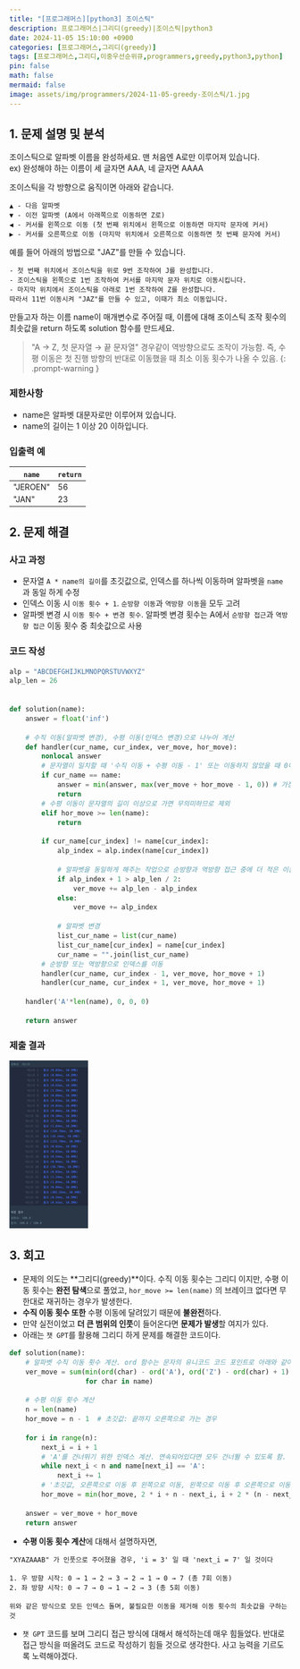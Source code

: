 ```yaml
---
title: "[프로그래머스][python3] 조이스틱"
description: 프로그래머스|그리디(greedy)|조이스틱|python3
date: 2024-11-05 15:10:00 +0900
categories: [프로그래머스,그리디(greedy)]
tags: [프로그래머스,그리디,이중우선순위큐,programmers,greedy,python3,python]
pin: false
math: false
mermaid: false
image: assets/img/programmers/2024-11-05-greedy-조이스틱/1.jpg
---
```


## 1. 문제 설명 및 분석

조이스틱으로 알파벳 이름을 완성하세요. 맨 처음엔 A로만 이루어져 있습니다.
<br>
ex) 완성해야 하는 이름이 세 글자면 AAA, 네 글자면 AAAA

조이스틱을 각 방향으로 움직이면 아래와 같습니다.

```text
▲ - 다음 알파벳
▼ - 이전 알파벳 (A에서 아래쪽으로 이동하면 Z로)
◀ - 커서를 왼쪽으로 이동 (첫 번째 위치에서 왼쪽으로 이동하면 마지막 문자에 커서)
▶ - 커서를 오른쪽으로 이동 (마지막 위치에서 오른쪽으로 이동하면 첫 번째 문자에 커서)
```

예를 들어 아래의 방법으로 "JAZ"를 만들 수 있습니다.

```text
- 첫 번째 위치에서 조이스틱을 위로 9번 조작하여 J를 완성합니다.
- 조이스틱을 왼쪽으로 1번 조작하여 커서를 마지막 문자 위치로 이동시킵니다.
- 마지막 위치에서 조이스틱을 아래로 1번 조작하여 Z를 완성합니다.
따라서 11번 이동시켜 "JAZ"를 만들 수 있고, 이때가 최소 이동입니다.
```

만들고자 하는 이름 name이 매개변수로 주어질 때, 이름에 대해 조이스틱 조작 횟수의 최솟값을 return 하도록 solution 함수를 만드세요.

> "A → Z, 첫 문자열 → 끝 문자열" 경우같이 역방향으로도 조작이 가능함. 즉, 수평 이동은 첫 진행 방향의 반대로 이동했을 때 최소 이동 횟수가 나올 수 있음.
{: .prompt-warning }

### 제한사항

- name은 알파벳 대문자로만 이루어져 있습니다.
- name의 길이는 1 이상 20 이하입니다.

### 입출력 예

| `name`   | `return` |
| -------- | -------- |
| "JEROEN" | 56       |
| "JAN"    | 23       |

## 2. 문제 해결

### 사고 과정

- 문자열 `A * name의 길이`를 초깃값으로, 인덱스를 하나씩 이동하며 알파벳을 `name` 과 동일 하게 수정
- 인덱스 이동 시 `이동 횟수 + 1`. `순방향 이동`과 `역방향 이동`을 모두 고려
- 알파벳 변경 시 `이동 횟수 + 변경 횟수`. 알파벳 변경 횟수는 A에서 `순방향 접근`과 `역방향 접근` 이동 횟수 중 최솟값으로 사용

### 코드 작성

```python
alp = "ABCDEFGHIJKLMNOPQRSTUVWXYZ"
alp_len = 26


def solution(name):
    answer = float('inf')

    # 수직 이동(알파벳 변경), 수평 이동(인덱스 변경)으로 나누어 계산
    def handler(cur_name, cur_index, ver_move, hor_move):
        nonlocal answer
        # 문자열이 일치할 때 '수직 이동 + 수평 이동 - 1' 또는 이동하지 않았을 때 0이 되도록 설정 
        if cur_name == name:
            answer = min(answer, max(ver_move + hor_move - 1, 0)) # 가장 적은 이동 횟수와 비교를 했을 때 저 적은 것을 값으로
            return
        # 수평 이동이 문자열의 길이 이상으로 가면 무의미하므로 제외
        elif hor_move >= len(name):
            return

        if cur_name[cur_index] != name[cur_index]:
            alp_index = alp.index(name[cur_index])

            # 알파벳을 동일하게 해주는 작업으로 순방향과 역방향 접근 중에 더 적은 이동 횟수를 이용
            if alp_index + 1 > alp_len / 2:
                ver_move += alp_len - alp_index
            else:
                ver_move += alp_index

            # 알파벳 변경
            list_cur_name = list(cur_name)
            list_cur_name[cur_index] = name[cur_index]
            cur_name = "".join(list_cur_name)
        # 순방향 또는 역방향으로 인덱스를 이동
        handler(cur_name, cur_index - 1, ver_move, hor_move + 1)
        handler(cur_name, cur_index + 1, ver_move, hor_move + 1)

    handler('A'*len(name), 0, 0, 0)

    return answer
```

### 제출 결과

![Desktop View](/assets/img/programmers/2024-11-05-greedy-조이스틱/2.jpg)

## 3. 회고

- 문제의 의도는 **그리디(greedy)**이다. 수직 이동 횟수는 그리디 이지만, 수평 이동 횟수는 **완전 탐색**으로 풀었고, `hor_move >= len(name)` 의 브레이크 없다면 무한대로 재귀하는 경우가 발생한다.
- **수직 이동 횟수 또한** 수평 이동에 달려있기 때문에 **불완전**하다.
- 만약 실전이었고 **더 큰 범위의 인풋**이 들어온다면 **문제가 발생**할 여지가 있다.
- 아래는 `챗 GPT`를 활용해 그리디 하게 문제를 해결한 코드이다.

```python
def solution(name):
    # 알파벳 수직 이동 횟수 계산. ord 함수는 문자의 유니코드 코드 포인트로 아래와 같이 이용하면 문자 간의 차이를 계산할 수 있다.
    ver_move = sum(min(ord(char) - ord('A'), ord('Z') - ord(char) + 1)
                   for char in name)

    # 수평 이동 횟수 계산
    n = len(name)
    hor_move = n - 1  # 초깃값: 끝까지 오른쪽으로 가는 경우

    for i in range(n):
        next_i = i + 1
        # 'A'를 건너뛰기 위한 인덱스 계산. 연속되어있다면 모두 건너뛸 수 있도록 함.
        while next_i < n and name[next_i] == 'A':
            next_i += 1
        # '초깃값, 오른쪽으로 이동 후 왼쪽으로 이동, 왼쪽으로 이동 후 오른쪽으로 이동' 횟수 중 최솟값
        hor_move = min(hor_move, 2 * i + n - next_i, i + 2 * (n - next_i))

    answer = ver_move + hor_move
    return answer
```

- **수평 이동 횟수 계산**에 대해서 설명하자면,

```text
"XYAZAAAB" 가 인풋으로 주어졌을 경우, 'i = 3' 일 때 'next_i = 7' 일 것이다

1. 우 방향 시작: 0 → 1 → 2 → 3 → 2 → 1 → 0 → 7 (총 7회 이동)
2. 좌 방향 시작: 0 → 7 → 0 → 1 → 2 → 3 (총 5회 이동)

위와 같은 방식으로 모든 인덱스 돌며, 불필요한 이동을 제거해 이동 횟수의 최솟값을 구하는 것
```

- `챗 GPT` 코드를 보며 그리디 접근 방식에 대해서 해석하는데 매우 힘들었다. 반대로 접근 방식을 떠올려도 코드로 작성하기 힘들 것으로 생각한다. 사고 능력을 기르도록 노력해야겠다.
